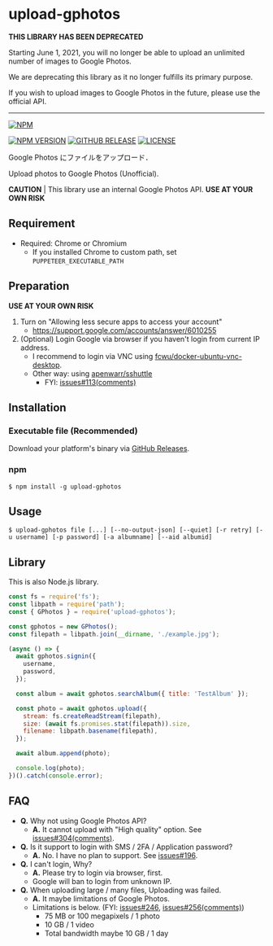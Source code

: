 # upload-gphotos

**THIS LIBRARY HAS BEEN DEPRECATED**

Starting June 1, 2021, you will no longer be able to upload an unlimited number of images to Google Photos.

We are deprecating this library as it no longer fulfills its primary purpose.

If you wish to upload images to Google Photos in the future, please use the official API.

---

[![NPM](https://nodei.co/npm/upload-gphotos.png?compact=true)](https://nodei.co/npm/upload-gphotos/)

[![NPM VERSION](https://flat.badgen.net/npm/v/upload-gphotos?icon=npm)](https://www.npmjs.com/package/upload-gphotos)
[![GITHUB RELEASE](https://flat.badgen.net/github/release/3846masa/upload-gphotos)](https://github.com/3846masa/upload-gphotos/releases)
[![LICENSE](https://flat.badgen.net/github/license/3846masa/upload-gphotos)](./LICENSE)

Google Photos にファイルをアップロード．

Upload photos to Google Photos (Unofficial).

**CAUTION** | This library use an internal Google Photos API. **USE AT YOUR OWN RISK**

## Requirement

- Required: Chrome or Chromium
  - If you installed Chrome to custom path, set `PUPPETEER_EXECUTABLE_PATH`

## Preparation

**USE AT YOUR OWN RISK**

1. Turn on "Allowing less secure apps to access your account"
   - https://support.google.com/accounts/answer/6010255
2. (Optional) Login Google via browser if you haven't login from current IP address.
   - I recommend to login via VNC using [fcwu/docker-ubuntu-vnc-desktop].
   - Other way: using [apenwarr/sshuttle]
     - FYI: [issues#113(comments)]

[fcwu/docker-ubuntu-vnc-desktop]: https://github.com/fcwu/docker-ubuntu-vnc-desktop
[apenwarr/sshuttle]: https://github.com/apenwarr/sshuttle
[issues#113(comments)]: https://github.com/3846masa/upload-gphotos/issues/113#issuecomment-277141489

## Installation

### Executable file (Recommended)

Download your platform's binary via [GitHub Releases].

[github releases]: https://github.com/3846masa/upload-gphotos/releases

### npm

```
$ npm install -g upload-gphotos
```

## Usage

```
$ upload-gphotos file [...] [--no-output-json] [--quiet] [-r retry] [-u username] [-p password] [-a albumname] [--aid albumid]
```

## Library

This is also Node.js library.

```js
const fs = require('fs');
const libpath = require('path');
const { GPhotos } = require('upload-gphotos');

const gphotos = new GPhotos();
const filepath = libpath.join(__dirname, './example.jpg');

(async () => {
  await gphotos.signin({
    username,
    password,
  });

  const album = await gphotos.searchAlbum({ title: 'TestAlbum' });

  const photo = await gphotos.upload({
    stream: fs.createReadStream(filepath),
    size: (await fs.promises.stat(filepath)).size,
    filename: libpath.basename(filepath),
  });

  await album.append(photo);

  console.log(photo);
})().catch(console.error);
```

## FAQ

- **Q.** Why not using Google Photos API?
  - **A.** It cannot upload with "High quality" option. See [issues#304(comments)].
- **Q.** Is it support to login with SMS / 2FA / Application password?
  - **A.** No. I have no plan to support. See [issues#196].
- **Q.** I can't login, Why?
  - **A.** Please try to login via browser, first.
  - Google will ban to login from unknown IP.
- **Q.** When uploading large / many files, Uploading was failed.
  - **A.** It maybe limitations of Google Photos.
  - Limitations is below. (FYI: [issues#246], [issues#256(comments)])
    - 75 MB or 100 megapixels / 1 photo
    - 10 GB / 1 video
    - Total bandwidth maybe 10 GB / 1 day

[issues#196]: https://github.com/3846masa/upload-gphotos/issues/196
[issues#246]: https://github.com/3846masa/upload-gphotos/issues/246
[issues#256(comments)]: https://github.com/3846masa/upload-gphotos/issues/256#issuecomment-356458407
[issues#304(comments)]: https://github.com/3846masa/upload-gphotos/issues/304#issuecomment-433676584
